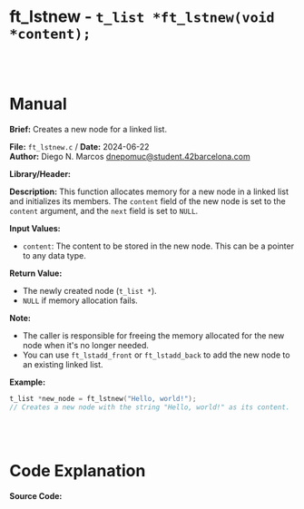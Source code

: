 # ft_lstnew - `t_list *ft_lstnew(void *content);`
<br>
<br>

# Manual
**Brief:**
Creates a new node for a linked list.

**File:** `ft_lstnew.c` / **Date:** 2024-06-22  
**Author:** Diego N. Marcos <dnepomuc@student.42barcelona.com>

**Library/Header:**



**Description:**
This function allocates memory for a new node in a linked list and initializes its members. The `content` field of the new node is set to the `content` argument, and the `next` field is set to `NULL`.

**Input Values:**
* `content`: The content to be stored in the new node. This can be a pointer to any data type.

**Return Value:**
* The newly created node (`t_list *`).
* `NULL` if memory allocation fails.

**Note:**
- The caller is responsible for freeing the memory allocated for the new node when it's no longer needed.
- You can use `ft_lstadd_front` or `ft_lstadd_back` to add the new node to an existing linked list.

**Example:**
```c
t_list *new_node = ft_lstnew("Hello, world!"); 
// Creates a new node with the string "Hello, world!" as its content.
```

<br>
<br>

# Code Explanation
**Source Code:**
``` C


```